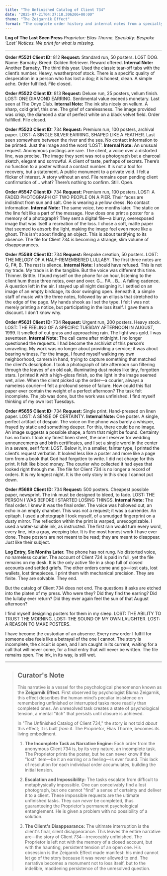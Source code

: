 ```yaml
---
title: "The Unfinished Catalog of Client 734"
date: "2025-07-21T04:37:18.306206+00:00"
theme: "The Zeigarnik Effect"
format: "The complete order history and internal notes from a specialty print shop that only produces 'Lost' posters."
---
```




**Log of The Last Seen Press**
*Proprietor: Elias Thorne. Specialty: Bespoke ‘Lost’ Notices. We print for what is missing.*

---

**Order #5521**
**Client ID:** 812
**Request:** Standard run, 50 posters. LOST DOG. Name: Barnaby. Breed: Golden Retriever. Reward offered.
**Internal Note:** Another Barnaby. The third this year. Used the classic tear-off tabs with the client’s number. Heavy, weatherproof stock. There is a specific quality of desperation in a person who has lost a dog; it is honest, clean. A simple ache. Order fulfilled. File closed.

**Order #5522**
**Client ID:** 813
**Request:** Deluxe run, 25 posters, vellum finish. LOST: ONE DIAMOND EARRING. Sentimental value exceeds monetary. Last seen at The Onyx Club.
**Internal Note:** The ink sits nicely on vellum. A sharp, cold grief, this one. The grief of carelessness. The image provided was crisp, the diamond a star of perfect white on a black velvet field. Order fulfilled. File closed.

**Order #5523**
**Client ID:** 734
**Request:** Premium run, 100 posters, archival paper. LOST: A SINGLE SILVER EARRING, SHAPED LIKE A FEATHER. Last seen somewhere between the river and the sea. No contact information to be printed. Just the image and the word ‘LOST’.
**Internal Note:** An unusual request. Anonymous postings are rare. The client, a voice over a distorted line, was precise. The image they sent was not a photograph but a charcoal sketch, elegant and sorrowful. A client of taste, perhaps of secrets. There’s no function to a poster without a contact number. It is not a tool for recovery, but a statement. A public monument to a private void. I felt a flicker of interest. A story without an end. File remains open pending client confirmation of… what? There’s nothing to confirm. Still. Open.

**Order #5547**
**Client ID:** 734
**Request:** Premium run, 100 posters. LOST: A FADED PHOTOGRAPH OF TWO PEOPLE ON A PIER. Their faces are indistinct from sun and salt. One is wearing a yellow dress. No contact information.
**Internal Note:** The same voice, two months later. The static on the line felt like a part of the message. How does one print a poster for a memory of a photograph? They sent a digital file—a blurry, overexposed image that was itself a recreation of the loss. I chose a soft, matte paper that seemed to absorb the light, making the image feel even more like a ghost. This isn't about finding an object. This is about testifying to its absence. The file for Client 734 is becoming a strange, slim volume of disappearances.

**Order #5598**
**Client ID:** 734
**Request:** Bespoke creation, 50 posters. LOST: THE MELODY OF A HALF-REMEMBERED LULLABY. The first three notes are G, F#, B. The rest is silence.
**Internal Note:** I should have refused. This is not my trade. My trade is in the tangible. But the voice was different this time. Thinner. Brittle. I found myself on the phone for an hour, listening to the client hum those three notes, over and over. G… F#... B… A falling cadence. A question left in the air. I stayed up all night designing it. I settled on an image of an empty birdcage, its door swinging open. Beneath it, a simple staff of music with the three notes, followed by an ellipsis that stretched to the edge of the page. My hands shook as I set the type. I felt I was not merely printing a notice, but participating in the loss itself. I gave them a discount. I don't know why.

**Order #5621**
**Client ID:** 734
**Request:** Urgent run, 200 posters. Heavy stock. LOST: THE FEELING OF A SPECIFIC TUESDAY AFTERNOON IN AUGUST, 1999. It smelled of cut grass and approaching rain. The light was gold. I was seventeen.
**Internal Note:** The call came after midnight. I no longer questioned the requests. I had become the archivist of this person’s unraveling. My work was no longer about providing a service; it was about bearing witness. For the image, I found myself walking my own neighborhood, camera in hand, trying to capture something that matched the client’s description. I took a photograph of late afternoon sun filtering through the leaves of an old oak, illuminating dust motes like tiny, forgotten stars. I printed it with a high-gloss finish, so the light in the image seemed wet, alive. When the client picked up the order—a courier, always a nameless courier—I felt a profound sense of failure. How could this flat paper ever contain the weight of a perfect afternoon? The task felt incomplete. The job was done, but the work was unfinished. I find myself thinking of my own lost Tuesdays.

**Order #5655**
**Client ID:** 734
**Request:** Single print. Hand-pressed on linen paper. LOST: A SENSE OF CERTAINTY.
**Internal Note:** One poster. A single, perfect artifact of despair. The voice on the phone was barely a whisper, frayed by static and something deeper. For this, there could be no image. An image suggests a possible shape, a form that might be found. Certainty has no form. I took my finest linen sheet, the one I reserve for wedding announcements and birth certificates, and I set a single word in the center in a severe, serif font: LOST. Below it, in a smaller, fainter type, I printed the client’s request verbatim. It looked less like a poster and more like a page torn from a book that God had forgotten to write. I did not charge for this print. It felt like blood money. The courier who collected it had eyes that looked right through me. The file for Client 734 is no longer a record of orders. It is my longest night. It is the only story in this shop I cannot put down.

**Order #5689**
**Client ID:** 734
**Request:** 500 posters. Cheapest possible paper, newsprint. The ink must be designed to bleed, to fade. LOST: THE PERSON I WAS BEFORE I STARTED LOSING THINGS.
**Internal Note:** The final order. I knew it was the final order. The voice was hollowed out, an echo in an empty chamber. This was not a request; it was a surrender. An epitaph. I used a photograph I took myself, of a smudged fingerprint on a dusty mirror. The reflection within the print is warped, unrecognizable. I used a water-soluble ink, as instructed. The first rain would turn every word, every line, into a gray, weeping blur. It is the most honest work I have ever done. These posters are not meant to be read; they are meant to disappear. Just like their subject.

**Log Entry, Six Months Later.**
The phone has not rung. No distorted voice, no nameless courier. The account of Client 734 is paid in full, yet the file remains on my desk. It is the only active file in a shop full of closed accounts and settled griefs. The other orders come and go—lost cats, lost wallets, lost timepieces. I print them with mechanical precision. They are finite. They are solvable. They end.

But the catalog of Client 734 does not end. The questions it asks are etched into the platen of my press. Who were they? Did they find the earring? Did the lullaby ever return? Did they ever again feel the sun of that August afternoon?

I find myself designing posters for them in my sleep. LOST: THE ABILITY TO TRUST THE MORNING. LOST: THE SOUND OF MY OWN LAUGHTER. LOST: A REASON TO MAKE POSTERS.

I have become the custodian of an absence. Every new order I fulfill for someone else feels like a betrayal of the one I cannot. The story is incomplete, the circuit is open, and I am caught in its current, waiting for a call that will never come, for a final entry that will never be written. The file remains open. The ink, in its way, is still wet.

---

> ## Curator's Note
>
> This narrative is a vessel for the psychological phenomenon known as the **Zeigarnik Effect**. First observed by psychologist Bluma Zeigarnik, this effect describes the human mind’s peculiar insistence on remembering unfinished or interrupted tasks more readily than completed ones. An unresolved task creates a state of psychological tension, a mental "itch" that persists until closure is achieved.
> 
> In "The Unfinished Catalog of Client 734," the story is not told *about* this effect; it is built *from* it. The Proprietor, Elias Thorne, becomes its living embodiment.
> 
> 1.  **The Incomplete Task as Narrative Engine:** Each order from the anonymous Client 734 is, by its very nature, an incomplete task. The Proprietor prints the poster, but he can never know if the "lost" item—be it an earring or a feeling—is ever found. This lack of resolution for each individual order accumulates, building the initial tension.
> 
> 2.  **Escalation and Impossibility:** The tasks escalate from difficult to metaphysically impossible. One can conceivably find a lost photograph, but one cannot "find" a sense of certainty and deliver it to a client. These impossible requests are the ultimate unfinished tasks. They can *never* be completed, thus guaranteeing the Proprietor's permanent psychological entanglement. He is given a problem with no possibility of a solution.
> 
> 3.  **The Client's Disappearance:** The ultimate interruption is the client's final, silent disappearance. This leaves the entire narrative arc—the story of Client 734—irrevocably unfinished. The Proprietor is left not with the memory of a closed account, but with the haunting, persistent tension of an open one. His obsession is the Zeigarnik Effect made manifest: his mind cannot let go of the story because it was never allowed to end. The narrative becomes a monument not to loss itself, but to the indelible, maddening persistence of the unresolved question.
